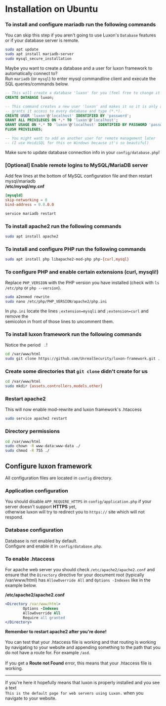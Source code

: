 # Installation on Ubuntu

### To install and configure mariadb run the following commands
You can skip this step if you aren't going to use Luxon's `Database` features or if your database server is remote.
```sh
sudo apt update
sudo apt install mariadb-server
sudo mysql_secure_installation
```
Maybe you want to create a database and a user for luxon framework to automatically connect to?\
Run `mariadb` (or `mysql`) to enter mysql commandline client and execute the SQL queries/commands below.
```sql
-- This will create a database 'luxon' for you (feel free to change it to whatever you want to use, I don't mind).
CREATE DATABASE luxon;

-- This command creates a new user 'luxon' and makes it so it is only accessible on localhost and then
-- grants it access to every database and type (*.*).
CREATE USER 'luxon'@'localhost' IDENTIFIED BY 'password';
GRANT ALL PRIVILEGES ON *.* TO 'luxon'@'localhost';
GRANT USAGE ON *.* TO 'luxon'@'localhost' IDENTIFIED BY PASSWORD 'password';
FLUSH PRIVILEGES;

-- You might want to add an another user for remote management later 
-- (I use HeidiSQL for this on Windows because it's so beautiful)
```
Make sure to update database connection info in your `config/database.php`!

### [Optional] Enable remote logins to MySQL/MariaDB server
Add few lines at the bottom of MySQL configuration file and then restart mysql/mariadb\
**/etc/mysql/my.cnf**
```conf
[mysqld]
skip-networking = 0
bind-address = 0.0.0.0
```
```sh
service mariadb restart
```

### To install apache2 run the following commands
```sh
sudo apt install apache2
```

### To install and configure PHP run the following commands
```sh
sudo apt install php libapache2-mod-php php-{curl,mysql}
```

### To configure PHP and enable certain extensions (curl, mysqli!)
Replace `PHP_VERSION` with the PHP version you have installed (check with `ls /etc/php` or `php --version`).
```sh
sudo a2enmod rewrite
sudo nano /etc/php/PHP_VERSION/apache2/php.ini
```
In `php.ini` locate the lines `;extension=mysqli` and `;extension=curl` and remove the\
semicolon in front of those lines to uncomment them.

### To install luxon framework run the following commands
Notice the period ` .`!
```sh
cd /var/www/html
sudo git clone https://github.com/UnrealSecurity/luxon-framework.git .
```

### Create some directories that `git clone` didn't create for us
```sh
cd /var/www/html
sudo mkdir {assets,controllers,models,other}
```

### Restart apache2
This will now enable mod-rewrite and luxon framework's .htaccess
```sh
sudo service apache2 restart
```

### Directory permissions
```sh
cd /var/www/html
sudo chown -R www-data:www-data ./
sudo chmod -R 755 ./
```

## Configure luxon framework
All configuration files are located in `config` directory.

### Application configuration
You should disable `APP_REQUIRE_HTTPS` in `config/application.php` if your server doesn't support **HTTPS** yet,\
otherwise luxon will try to redirect you to `https://` site which will not respond.

### Database configuration
Database is not enabled by default.\
Configure and enable it in `config/database.php`.

### To enable .htaccess
For apache web server you should check `/etc/apache2/apache2.conf` and ensure that the `Directory`
directive for your document root (typically /var/www/html) has `AllowOverride All` 
and `Options -Indexes` like in the example below.

**/etc/apache2/apache2.conf**
```apache
<Directory /var/www/html>
        Options -Indexes
        AllowOverride All
        Require all granted
</Directory>
```
**Remember to restart apache2 after you're done!**\
\
You can test that your .htaccess file is working and that routing is 
working by navigating to your website and appending something to the path that 
you do not have a route for. For example `/asd`.\
\
If you get a __Route not Found__ error, this means that your .htaccess file is working.


---
If you're here it hopefully means that luxon is properly installed and you see a text\
`This is the default page for web servers using Luxon.` when you navigate to your website.